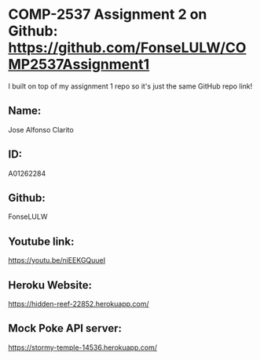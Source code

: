 # COMP-2537 Assignment 2 on Github: https://github.com/FonseLULW/COMP2537Assignment1

I built on top of my assignment 1 repo so it's just the same GitHub repo link!
## Name:  
Jose Alfonso Clarito
## ID:  
A01262284
## Github:  
FonseLULW
## Youtube link:  
https://youtu.be/niEEKGQuueI
## Heroku Website:
https://hidden-reef-22852.herokuapp.com/
## Mock Poke API server:
https://stormy-temple-14536.herokuapp.com/